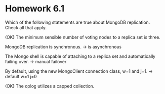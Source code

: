 # Homework 6.1

Which of the following statements are true about MongoDB replication. Check all that apply.


(OK) The minimum sensible number of voting nodes to a replica set is three.

MongoDB replication is synchronous. -> is asynchronous

The Mongo shell is capable of attaching to a replica set and automatically failing over. -> manual failover

By default, using the new MongoClient connection class, w=1 and j=1. -> default w=1 j=0

(OK) The oplog utilizes a capped collection.
